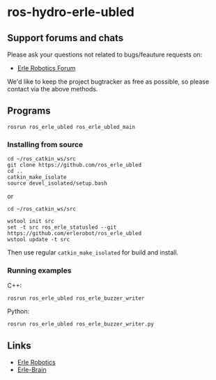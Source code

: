 # ros-hydro-erle-ubled

Support forums and chats
------------------------

Please ask your questions not related to bugs/feauture requests on:

- [Erle Robotics Forum](http://forum.erlerobotics.com/)

We'd like to keep the project bugtracker as free as possible, so please contact via the above methods.

Programs
-------- 

```
rosrun ros_erle_ubled ros_erle_ubled_main
```

### Installing from source

```
cd ~/ros_catkin_ws/src
git clone https://github.com/ros_erle_ubled
cd ..
catkin_make_isolate
source devel_isolated/setup.bash
```
or 

```
cd ~/ros_catkin_ws/src

wstool init src 
set -t src ros_erle_statusled --git https://github.com/erlerobot/ros_erle_ubled
wstool update -t src
```
Then use regular `catkin_make_isolated` for build and install.

### Running examples
C++:
```
rosrun ros_erle_ubled ros_erle_buzzer_writer
```

Python:
```
rosrun ros_erle_ubled ros_erle_buzzer_writer.py
```

Links
-----

  - [Erle Robotics](www.erlerobotics.com)
  - [Erle-Brain](https://erlerobotics.com/blog/product/erle-brain/)

